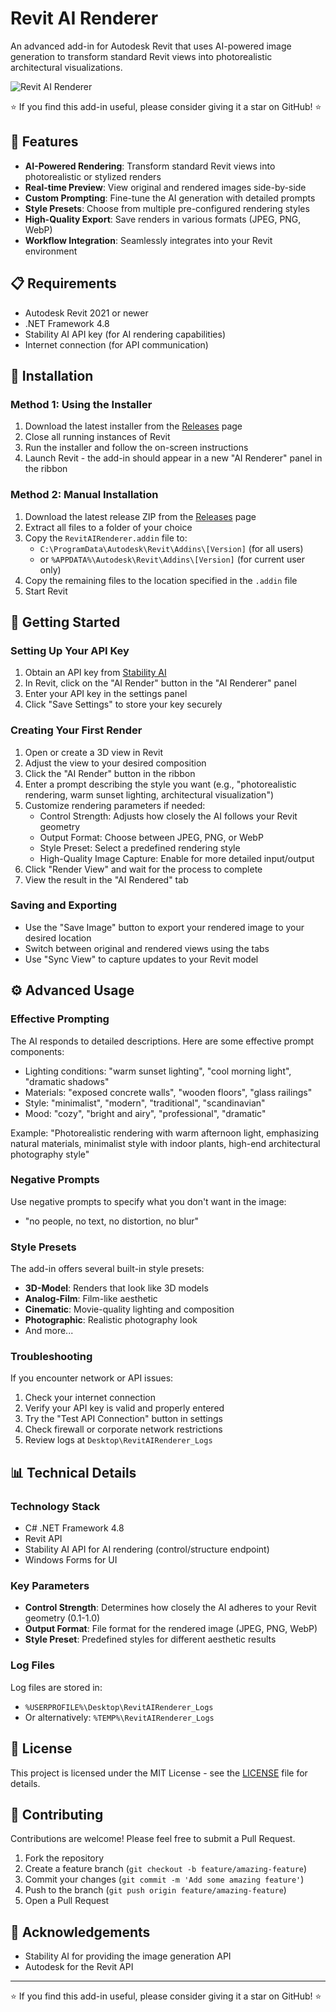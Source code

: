 # Revit AI Renderer

An advanced add-in for Autodesk Revit that uses AI-powered image generation to transform standard Revit views into photorealistic architectural visualizations.

![Revit AI Renderer](https://github.com/user-attachments/assets/c861a4f3-0865-4eab-9c57-9a62d79f90c4)

⭐ If you find this add-in useful, please consider giving it a star on GitHub! ⭐

## 🚀 Features

- **AI-Powered Rendering**: Transform standard Revit views into photorealistic or stylized renders
- **Real-time Preview**: View original and rendered images side-by-side
- **Custom Prompting**: Fine-tune the AI generation with detailed prompts
- **Style Presets**: Choose from multiple pre-configured rendering styles
- **High-Quality Export**: Save renders in various formats (JPEG, PNG, WebP)
- **Workflow Integration**: Seamlessly integrates into your Revit environment

## 📋 Requirements

- Autodesk Revit 2021 or newer
- .NET Framework 4.8
- Stability AI API key (for AI rendering capabilities)
- Internet connection (for API communication)

## 🔧 Installation

### Method 1: Using the Installer

1. Download the latest installer from the [Releases](https://github.com/khilller/AIrender-revitaddin/tree/master/Releases) page
2. Close all running instances of Revit
3. Run the installer and follow the on-screen instructions
4. Launch Revit - the add-in should appear in a new "AI Renderer" panel in the ribbon

### Method 2: Manual Installation

1. Download the latest release ZIP from the [Releases](https://github.com/khilller/AIrender-revitaddin/tree/master/Releases) page
2. Extract all files to a folder of your choice
3. Copy the `RevitAIRenderer.addin` file to:
   - `C:\ProgramData\Autodesk\Revit\Addins\[Version]` (for all users)
   - or `%APPDATA%\Autodesk\Revit\Addins\[Version]` (for current user only)
4. Copy the remaining files to the location specified in the `.addin` file
5. Start Revit

## 📝 Getting Started

### Setting Up Your API Key

1. Obtain an API key from [Stability AI](https://stability.ai/)
2. In Revit, click on the "AI Render" button in the "AI Renderer" panel
3. Enter your API key in the settings panel
4. Click "Save Settings" to store your key securely

### Creating Your First Render

1. Open or create a 3D view in Revit
2. Adjust the view to your desired composition
3. Click the "AI Render" button in the ribbon
4. Enter a prompt describing the style you want (e.g., "photorealistic rendering, warm sunset lighting, architectural visualization")
5. Customize rendering parameters if needed:
   - Control Strength: Adjusts how closely the AI follows your Revit geometry
   - Output Format: Choose between JPEG, PNG, or WebP
   - Style Preset: Select a predefined rendering style
   - High-Quality Image Capture: Enable for more detailed input/output
6. Click "Render View" and wait for the process to complete
7. View the result in the "AI Rendered" tab

### Saving and Exporting

- Use the "Save Image" button to export your rendered image to your desired location
- Switch between original and rendered views using the tabs
- Use "Sync View" to capture updates to your Revit model

## ⚙️ Advanced Usage

### Effective Prompting

The AI responds to detailed descriptions. Here are some effective prompt components:

- Lighting conditions: "warm sunset lighting", "cool morning light", "dramatic shadows"
- Materials: "exposed concrete walls", "wooden floors", "glass railings"
- Style: "minimalist", "modern", "traditional", "scandinavian"
- Mood: "cozy", "bright and airy", "professional", "dramatic"

Example: "Photorealistic rendering with warm afternoon light, emphasizing natural materials, minimalist style with indoor plants, high-end architectural photography style"

### Negative Prompts

Use negative prompts to specify what you don't want in the image:
- "no people, no text, no distortion, no blur"

### Style Presets

The add-in offers several built-in style presets:
- **3D-Model**: Renders that look like 3D models
- **Analog-Film**: Film-like aesthetic
- **Cinematic**: Movie-quality lighting and composition
- **Photographic**: Realistic photography look
- And more...

### Troubleshooting

If you encounter network or API issues:
1. Check your internet connection
2. Verify your API key is valid and properly entered
3. Try the "Test API Connection" button in settings
4. Check firewall or corporate network restrictions
5. Review logs at `Desktop\RevitAIRenderer_Logs`

## 📊 Technical Details

### Technology Stack

- C# .NET Framework 4.8
- Revit API
- Stability AI API for AI rendering (control/structure endpoint)
- Windows Forms for UI

### Key Parameters

- **Control Strength**: Determines how closely the AI adheres to your Revit geometry (0.1-1.0)
- **Output Format**: File format for the rendered image (JPEG, PNG, WebP)
- **Style Preset**: Predefined styles for different aesthetic results

### Log Files

Log files are stored in:
- `%USERPROFILE%\Desktop\RevitAIRenderer_Logs`
- Or alternatively: `%TEMP%\RevitAIRenderer_Logs`

## 📄 License

This project is licensed under the MIT License - see the [LICENSE](LICENSE) file for details.

## 👥 Contributing

Contributions are welcome! Please feel free to submit a Pull Request.

1. Fork the repository
2. Create a feature branch (`git checkout -b feature/amazing-feature`)
3. Commit your changes (`git commit -m 'Add some amazing feature'`)
4. Push to the branch (`git push origin feature/amazing-feature`)
5. Open a Pull Request

## 🙏 Acknowledgements

- Stability AI for providing the image generation API
- Autodesk for the Revit API

---

⭐ If you find this add-in useful, please consider giving it a star on GitHub! ⭐
